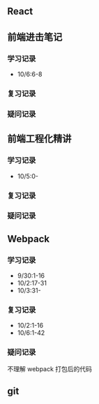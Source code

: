 ## React

## 前端进击笔记

### 学习记录

- 10/6:6-8

### 复习记录

### 疑问记录

## 前端工程化精讲

### 学习记录

- 10/5:0-

### 复习记录

### 疑问记录

## Webpack

### 学习记录

- 9/30:1-16
- 10/2:17-31
- 10/3:31-

### 复习记录

- 10/2:1-16
- 10/6:1-42

### 疑问记录

不理解 webpack 打包后的代码

## git
